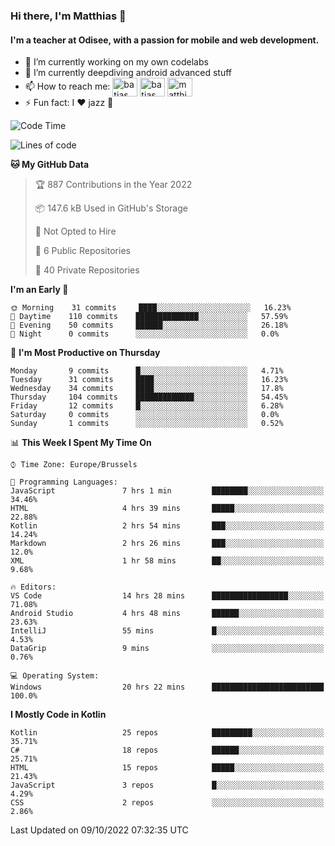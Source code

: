 ### Hi there, I'm Matthias 👋

#### I'm a teacher at Odisee, with a passion for mobile and web development.

- 🔭 I’m currently working on my own codelabs
- 🌱 I’m currently deepdiving android advanced stuff
- 📫 How to reach me: <a href="https://dev.to/batjas" target="_blank"><img align="center" src="https://raw.githubusercontent.com/rahuldkjain/github-profile-readme-generator/master/src/images/icons/Social/devto.svg" alt="batjas" height="30" width="40" /></a>
<a href="https://twitter.com/batjas" target="_blank"><img align="center" src="https://raw.githubusercontent.com/rahuldkjain/github-profile-readme-generator/master/src/images/icons/Social/twitter.svg" alt="batjas" height="30" width="40" /></a>
<a href="https://linkedin.com/in/matthiasdruwé" target="_blank"><img align="center" src="https://raw.githubusercontent.com/rahuldkjain/github-profile-readme-generator/master/src/images/icons/Social/linked-in-alt.svg" alt="matthiasdruwé" height="30" width="40" /></a>
- ⚡ Fun fact: I ❤ jazz 🎷


<!--START_SECTION:waka-->
![Code Time](http://img.shields.io/badge/Code%20Time-460%20hrs%205%20mins-blue)

![Lines of code](https://img.shields.io/badge/From%20Hello%20World%20I%27ve%20Written-229%20Thousand%20lines%20of%20code-blue)

**🐱 My GitHub Data** 

> 🏆 887 Contributions in the Year 2022
 > 
> 📦 147.6 kB Used in GitHub's Storage 
 > 
> 🚫 Not Opted to Hire
 > 
> 📜 6 Public Repositories 
 > 
> 🔑 40 Private Repositories  
 > 
**I'm an Early 🐤** 

```text
🌞 Morning    31 commits     ████░░░░░░░░░░░░░░░░░░░░░   16.23% 
🌆 Daytime    110 commits    ██████████████░░░░░░░░░░░   57.59% 
🌃 Evening    50 commits     ██████░░░░░░░░░░░░░░░░░░░   26.18% 
🌙 Night      0 commits      ░░░░░░░░░░░░░░░░░░░░░░░░░   0.0%

```
📅 **I'm Most Productive on Thursday** 

```text
Monday       9 commits      █░░░░░░░░░░░░░░░░░░░░░░░░   4.71% 
Tuesday      31 commits     ████░░░░░░░░░░░░░░░░░░░░░   16.23% 
Wednesday    34 commits     ████░░░░░░░░░░░░░░░░░░░░░   17.8% 
Thursday     104 commits    █████████████░░░░░░░░░░░░   54.45% 
Friday       12 commits     █░░░░░░░░░░░░░░░░░░░░░░░░   6.28% 
Saturday     0 commits      ░░░░░░░░░░░░░░░░░░░░░░░░░   0.0% 
Sunday       1 commits      ░░░░░░░░░░░░░░░░░░░░░░░░░   0.52%

```


📊 **This Week I Spent My Time On** 

```text
⌚︎ Time Zone: Europe/Brussels

💬 Programming Languages: 
JavaScript               7 hrs 1 min         ████████░░░░░░░░░░░░░░░░░   34.46% 
HTML                     4 hrs 39 mins       █████░░░░░░░░░░░░░░░░░░░░   22.88% 
Kotlin                   2 hrs 54 mins       ███░░░░░░░░░░░░░░░░░░░░░░   14.24% 
Markdown                 2 hrs 26 mins       ███░░░░░░░░░░░░░░░░░░░░░░   12.0% 
XML                      1 hr 58 mins        ██░░░░░░░░░░░░░░░░░░░░░░░   9.68%

🔥 Editors: 
VS Code                  14 hrs 28 mins      █████████████████░░░░░░░░   71.08% 
Android Studio           4 hrs 48 mins       ██████░░░░░░░░░░░░░░░░░░░   23.63% 
IntelliJ                 55 mins             █░░░░░░░░░░░░░░░░░░░░░░░░   4.53% 
DataGrip                 9 mins              ░░░░░░░░░░░░░░░░░░░░░░░░░   0.76%

💻 Operating System: 
Windows                  20 hrs 22 mins      █████████████████████████   100.0%

```

**I Mostly Code in Kotlin** 

```text
Kotlin                   25 repos            █████████░░░░░░░░░░░░░░░░   35.71% 
C#                       18 repos            ██████░░░░░░░░░░░░░░░░░░░   25.71% 
HTML                     15 repos            █████░░░░░░░░░░░░░░░░░░░░   21.43% 
JavaScript               3 repos             █░░░░░░░░░░░░░░░░░░░░░░░░   4.29% 
CSS                      2 repos             ░░░░░░░░░░░░░░░░░░░░░░░░░   2.86%

```



 Last Updated on 09/10/2022 07:32:35 UTC
<!--END_SECTION:waka-->
